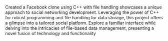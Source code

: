 
Created a Facebook clone using C++ with file handling showcases a unique approach to social networking development. Leveraging the power of C++ for robust programming and file handling for data storage, this project offers a glimpse into a tailored social platform. Explore a familiar interface while delving into the intricacies of file-based data management, presenting a novel fusion of technology and functionality
